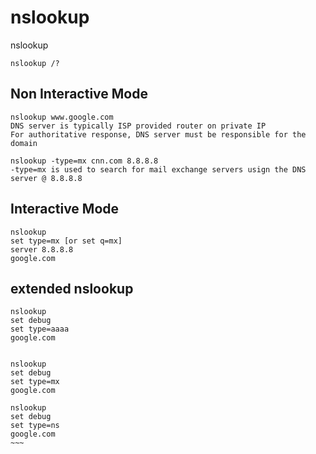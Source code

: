 # nslookup
nslookup
```
nslookup /?
```

## Non Interactive Mode
```
nslookup www.google.com
DNS server is typically ISP provided router on private IP
For authoritative response, DNS server must be responsible for the domain
```

```
nslookup -type=mx cnn.com 8.8.8.8
-type=mx is used to search for mail exchange servers usign the DNS server @ 8.8.8.8
```

## Interactive Mode
~~~
nslookup
set type=mx [or set q=mx]
server 8.8.8.8
google.com
~~~

## extended nslookup
```
nslookup
set debug
set type=aaaa
google.com


nslookup
set debug
set type=mx
google.com

nslookup
set debug
set type=ns
google.com
~~~
